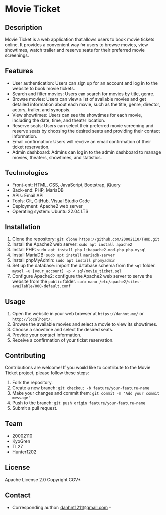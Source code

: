 # Movie Ticket

## Description
Movie Ticket is a web application that allows users to book movie tickets online. It provides a convenient way for users to browse movies, view showtimes, watch trailer and reserve seats for their preferred movie screenings.

## Features
- User authentication: Users can sign up for an account and log in to the website to book movie tickets.
- Search and filter movies: Users can search for movies by title, genre.
- Browse movies: Users can view a list of available movies and get detailed information about each movie, such as the title, genre, director, actors, trailer, and synopsis.
- View showtimes: Users can see the showtimes for each movie, including the date, time, and theater location.
- Reserve seats: Users can select their preferred movie screening and reserve seats by choosing the desired seats and providing their contact information.
- Email confirmation: Users will receive an email confirmation of their ticket reservation.
- Admin dashboard: Admins can log in to the admin dashboard to manage movies, theaters, showtimes, and statistics.

## Technologies
- Front-ent: HTML, CSS, JavaScript, Bootstrap, jQuery
- Back-end: PHP, MariaDB
- APIs: Email API
- Tools: Git, GitHub, Visual Studio Code
- Deployment: Apache2 web server
- Operating system: Ubuntu 22.04 LTS

## Installation
1. Clone the repository: `git clone https://github.com/20002110/THUD.git `
2. Install the Apache2 web server: `sudo apt install apache2`
3. Install PHP: `sudo apt install php libapache2-mod-php php-mysql`
4. Install MariaDB: `sudo apt install mariadb-server`
5. Install phpMyAdmin: `sudo apt install phpmyadmin`
6. Set up the database: import the database schema from the `sql` folder. `mysql -u [your_account] -p < sql/movie_ticket.sql`
7. Configure Apache2: configure the Apache2 web server to serve the website from the `public` folder. `sudo nano /etc/apache2/sites-available/000-default.conf`


## Usage
1. Open the website in your web browser at `https://danhnt.me/` or `http://localhost/`.
2. Browse the available movies and select a movie to view its showtimes.
3. Choose a showtime and select the desired seats.
4. Provide your contact information.
5. Receive a confirmation of your ticket reservation.

## Contributing
Contributions are welcome! If you would like to contribute to the Movie Ticket project, please follow these steps:
1. Fork the repository.
2. Create a new branch: `git checkout -b feature/your-feature-name`
3. Make your changes and commit them: `git commit -m 'Add your commit message'`
4. Push to the branch: `git push origin feature/your-feature-name`
5. Submit a pull request.


## Team
- 20002110
- KyoGren
- TL27
- Hunter1202

## License
Apache License 2.0 
Copyright CGV*

## Contact
- Corresponding author: danhnt1211@gmail.com -
